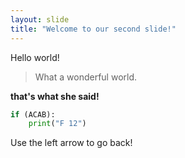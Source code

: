 ```yaml
---
layout: slide
title: "Welcome to our second slide!"
---
```

Hello world!
> What a wonderful world. 

**that's what she said!**

```python
if (ACAB):
    print("F 12")
```

Use the left arrow to go back!
